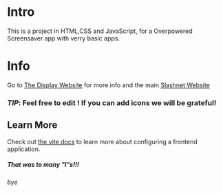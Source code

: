 # Intro

This is a project in HTML,CSS and JavaScript, for a Overpowered Screensaver app with verry basic apps.

# Info
Go to [The Display Website](https://slashnet.framer.ai/display) for more info and the main [Slashnet Website](https://slashnet.framer.ai)

### *TIP*: Feel free to edit ! If you can add icons we will be grateful!



## Learn More

Check out [the vite docs](https://vitejs.dev) to learn more about configuring a frontend application.
##### That was to many "I"s!!!































































###### bye
